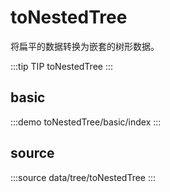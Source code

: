 


# toNestedTree

将扁平的数据转换为嵌套的树形数据。

:::tip TIP
toNestedTree
:::


## basic

:::demo
toNestedTree/basic/index
:::


## source

:::source
data/tree/toNestedTree
:::
